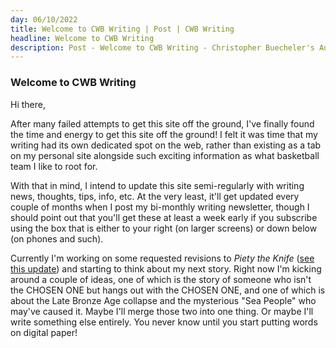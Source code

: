 ```yaml
---
day: 06/10/2022
title: Welcome to CWB Writing | Post | CWB Writing
headline: Welcome to CWB Writing
description: Post - Welcome to CWB Writing - Christopher Buecheler's Author Site
---
```


### Welcome to CWB Writing

Hi there,

After many failed attempts to get this site off the ground, I've finally found the time and energy to get this site off the ground! I felt it was time that my writing had its own dedicated spot on the web, rather than existing as a tab on my personal site alongside such exciting information as what basketball team I like to root for.

With that in mind, I intend to update this site semi-regularly with writing news, thoughts, tips, info, etc. At the very least, it'll get updated every couple of months when I post my bi-monthly writing newsletter, though I should point out that you'll get these at least a week early if you subscribe using the box that is either to your right (on larger screens) or down below (on phones and such).

Currently I'm working on some requested revisions to _Piety the Knife_ ([see this update](/posts/cwb-writing-newsletter-may-2022/)) and starting to think about my next story. Right now I'm kicking around a couple of ideas, one of which is the story of someone who isn't the CHOSEN ONE but hangs out with the CHOSEN ONE, and one of which is about the Late Bronze Age collapse and the mysterious "Sea People" who may've caused it. Maybe I'll merge those two into one thing. Or maybe I'll write something else entirely. You never know until you start putting words on digital paper!
